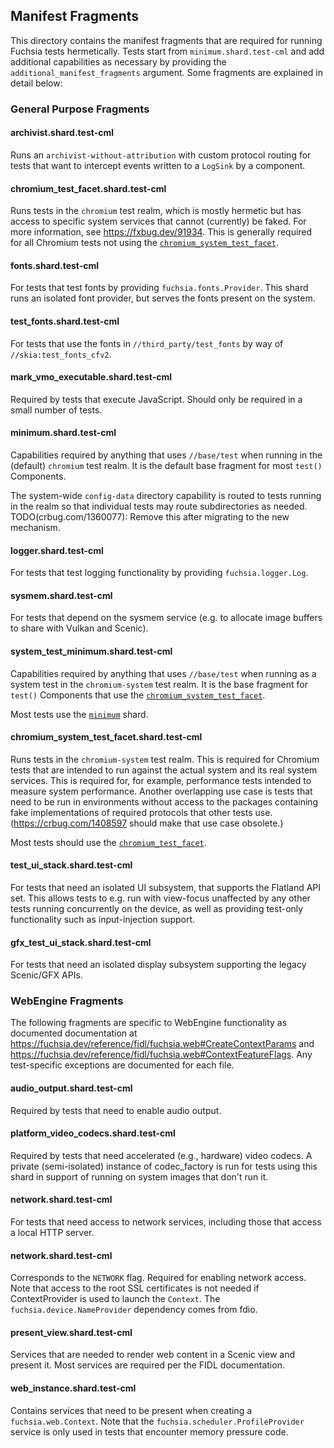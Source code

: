 ## Manifest Fragments

This directory contains the manifest fragments that are required for running
Fuchsia tests hermetically. Tests start from `minimum.shard.test-cml` and add
additional capabilities as necessary by providing the
`additional_manifest_fragments` argument. Some fragments are explained in detail
below:

### General Purpose Fragments

#### archivist.shard.test-cml
Runs an `archivist-without-attribution` with custom protocol routing for tests
that want to intercept events written to a `LogSink` by a component.

#### chromium_test_facet.shard.test-cml
Runs tests in the `chromium` test realm, which is mostly hermetic but has access
to specific system services that cannot (currently) be faked. For more
information, see https://fxbug.dev/91934. This is generally required for all
Chromium tests not using the
[`chromium_system_test_facet`](#chromium_system_test_facetshardtest-cml).

#### fonts.shard.test-cml
For tests that test fonts by providing `fuchsia.fonts.Provider`. This shard
runs an isolated font provider, but serves the fonts present on the system.

#### test_fonts.shard.test-cml
For tests that use the fonts in `//third_party/test_fonts` by way of
`//skia:test_fonts_cfv2`.

#### mark_vmo_executable.shard.test-cml
Required by tests that execute JavaScript. Should only be required in a small
number of tests.

#### minimum.shard.test-cml
Capabilities required by anything that uses `//base/test` when running in the
(default) `chromium` test realm. It is the default base fragment for most
`test()` Components.

The system-wide `config-data` directory capability is routed to tests running in
the realm so that individual tests may route subdirectories as needed.
TODO(crbug.com/1360077): Remove this after migrating to the new mechanism.

#### logger.shard.test-cml
For tests that test logging functionality by providing `fuchsia.logger.Log`.

#### sysmem.shard.test-cml
For tests that depend on the sysmem service (e.g. to allocate image buffers to
share with Vulkan and Scenic).

#### system_test_minimum.shard.test-cml
Capabilities required by anything that uses `//base/test` when running as a
system test in the `chromium-system` test realm. It is the base fragment for
`test()` Components that use the
[`chromium_system_test_facet`](#chromium_system_test_facetshardtest-cml).

Most tests use the [`minimum`](#minimumshardtest-cml) shard.

#### chromium_system_test_facet.shard.test-cml
Runs tests in the `chromium-system` test realm. This is required for Chromium
tests that are intended to run against the actual system and its real system
services. This is required for, for example, performance tests intended to
measure system performance. Another overlapping use case is tests that need to
be run in environments without access to the packages containing fake
implementations of required protocols that other tests use.
(https://crbug.com/1408597 should make that use case obsolete.)

Most tests should use the
[`chromium_test_facet`](#chromium_test_facetshardtest-cml).

#### test_ui_stack.shard.test-cml
For tests that need an isolated UI subsystem, that supports the Flatland
API set.  This allows tests to e.g. run with view-focus unaffected by any
other tests running concurrently on the device, as well as providing test-only
functionality such as input-injection support.

#### gfx_test_ui_stack.shard.test-cml
For tests that need an isolated display subsystem supporting the legacy
Scenic/GFX APIs.

### WebEngine Fragments
The following fragments are specific to WebEngine functionality as documented
documentation at
https://fuchsia.dev/reference/fidl/fuchsia.web#CreateContextParams and
https://fuchsia.dev/reference/fidl/fuchsia.web#ContextFeatureFlags.
Any test-specific exceptions are documented for each file.

#### audio_output.shard.test-cml
Required by tests that need to enable audio output.

#### platform_video_codecs.shard.test-cml
Required by tests that need accelerated (e.g., hardware) video codecs. A private
(semi-isolated) instance of codec_factory is run for tests using this shard in
support of running on system images that don't run it.

#### network.shard.test-cml
For tests that need access to network services, including those that access a
local HTTP server.

#### network.shard.test-cml
Corresponds to the `NETWORK` flag. Required for enabling network access. Note
that access to the root SSL certificates is not needed if ContextProvider is
used to launch the `Context`. The `fuchsia.device.NameProvider` dependency comes
from fdio.

#### present_view.shard.test-cml
Services that are needed to render web content in a Scenic view and present it.
Most services are required per the FIDL documentation.

#### web_instance.shard.test-cml
Contains services that need to be present when creating a `fuchsia.web.Context`.
Note that the `fuchsia.scheduler.ProfileProvider` service is only used in tests
that encounter memory pressure code.
